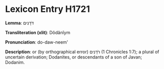 # Lexicon Entry H1721

**Lemma**: דֹּדָנִים

**Transliteration (xlit)**: Dôdânîym

**Pronunciation**: do-daw-neem'

**Description**:
or (by orthographical error) רֹדָנִים (1 Chronicles 1:7); a plural of uncertain derivation; Dodanites, or descendants of a son of Javan; Dodanim.
